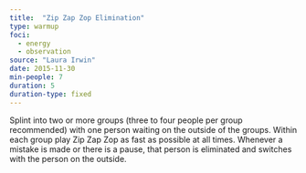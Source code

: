 ```yaml
---
title:  "Zip Zap Zop Elimination"
type: warmup
foci:
  - energy
  - observation
source: "Laura Irwin"
date: 2015-11-30
min-people: 7
duration: 5
duration-type: fixed
---
```

Splint into two or more groups (three to four people per group recommended) with one person waiting on the outside of the groups.
Within each group play Zip Zap Zop as fast as possible at all times.
Whenever a mistake is made or there is a pause, that person is eliminated and switches with the person on the outside.
